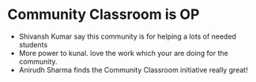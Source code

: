 # Community Classroom is OP

- Shivansh Kumar say this community is for helping a lots of needed students
- More power to kunal. love the work which your are doing for the community.
- Anirudh Sharma finds the Community Classroom initiative really great!
